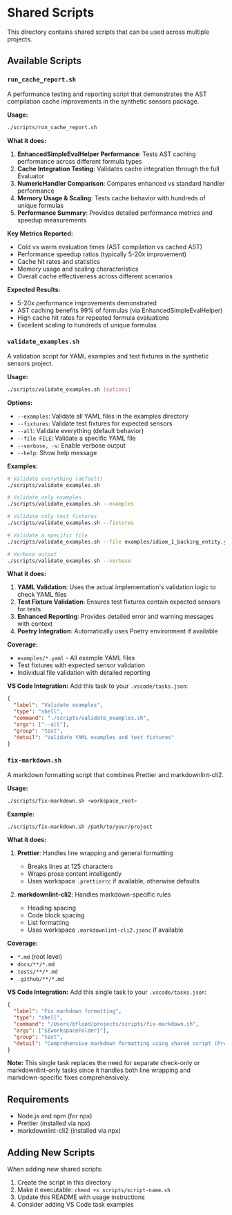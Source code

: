 # Shared Scripts

This directory contains shared scripts that can be used across multiple projects.

## Available Scripts

### `run_cache_report.sh`

A performance testing and reporting script that demonstrates the AST compilation cache improvements in the synthetic sensors
package.

**Usage:**

```bash
./scripts/run_cache_report.sh
```

**What it does:**

1. **EnhancedSimpleEvalHelper Performance**: Tests AST caching performance across different formula types
2. **Cache Integration Testing**: Validates cache integration through the full Evaluator
3. **NumericHandler Comparison**: Compares enhanced vs standard handler performance
4. **Memory Usage & Scaling**: Tests cache behavior with hundreds of unique formulas
5. **Performance Summary**: Provides detailed performance metrics and speedup measurements

**Key Metrics Reported:**

- Cold vs warm evaluation times (AST compilation vs cached AST)
- Performance speedup ratios (typically 5-20x improvement)
- Cache hit rates and statistics
- Memory usage and scaling characteristics
- Overall cache effectiveness across different scenarios

**Expected Results:**

- 5-20x performance improvements demonstrated
- AST caching benefits 99% of formulas (via EnhancedSimpleEvalHelper)
- High cache hit rates for repeated formula evaluations
- Excellent scaling to hundreds of unique formulas

### `validate_examples.sh`

A validation script for YAML examples and test fixtures in the synthetic sensors project.

**Usage:**

```bash
./scripts/validate_examples.sh [options]
```

**Options:**

- `--examples`: Validate all YAML files in the examples directory
- `--fixtures`: Validate test fixtures for expected sensors
- `--all`: Validate everything (default behavior)
- `--file FILE`: Validate a specific YAML file
- `--verbose, -v`: Enable verbose output
- `--help`: Show help message

**Examples:**

```bash
# Validate everything (default)
./scripts/validate_examples.sh

# Validate only examples
./scripts/validate_examples.sh --examples

# Validate only test fixtures
./scripts/validate_examples.sh --fixtures

# Validate a specific file
./scripts/validate_examples.sh --file examples/idiom_1_backing_entity.yaml

# Verbose output
./scripts/validate_examples.sh --verbose
```

**What it does:**

1. **YAML Validation**: Uses the actual implementation's validation logic to check YAML files
2. **Test Fixture Validation**: Ensures test fixtures contain expected sensors for tests
3. **Enhanced Reporting**: Provides detailed error and warning messages with context
4. **Poetry Integration**: Automatically uses Poetry environment if available

**Coverage:**

- `examples/*.yaml` - All example YAML files
- Test fixtures with expected sensor validation
- Individual file validation with detailed reporting

**VS Code Integration:** Add this task to your `.vscode/tasks.json`:

```json
{
  "label": "Validate examples",
  "type": "shell",
  "command": "./scripts/validate_examples.sh",
  "args": ["--all"],
  "group": "test",
  "detail": "Validate YAML examples and test fixtures"
}
```

### `fix-markdown.sh`

A markdown formatting script that combines Prettier and markdownlint-cli2.

**Usage:**

```bash
./scripts/fix-markdown.sh <workspace_root>
```

**Example:**

```bash
./scripts/fix-markdown.sh /path/to/your/project
```

**What it does:**

1. **Prettier**: Handles line wrapping and general formatting
   - Breaks lines at 125 characters
   - Wraps prose content intelligently
   - Uses workspace `.prettierrc` if available, otherwise defaults

2. **markdownlint-cli2**: Handles markdown-specific rules
   - Heading spacing
   - Code block spacing
   - List formatting
   - Uses workspace `.markdownlint-cli2.jsonc` if available

**Coverage:**

- `*.md` (root level)
- `docs/**/*.md`
- `tests/**/*.md`
- `.github/**/*.md`

**VS Code Integration:** Add this single task to your `.vscode/tasks.json`:

```json
{
  "label": "Fix markdown formatting",
  "type": "shell",
  "command": "/Users/bflood/projects/scripts/fix-markdown.sh",
  "args": ["${workspaceFolder}"],
  "group": "test",
  "detail": "Comprehensive markdown formatting using shared script (Prettier + markdownlint)"
}
```

**Note:** This single task replaces the need for separate check-only or markdownlint-only tasks since it handles both line
wrapping and markdown-specific fixes comprehensively.

## Requirements

- Node.js and npm (for npx)
- Prettier (installed via npx)
- markdownlint-cli2 (installed via npx)

## Adding New Scripts

When adding new shared scripts:

1. Create the script in this directory
2. Make it executable: `chmod +x scripts/script-name.sh`
3. Update this README with usage instructions
4. Consider adding VS Code task examples
